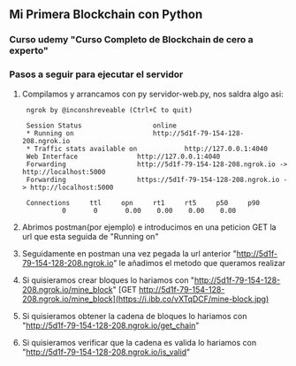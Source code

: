## Mi Primera Blockchain con Python
### Curso udemy "Curso Completo de Blockchain de cero a experto"
### Pasos a seguir para ejecutar el servidor
1. Compilamos y arrancamos con py servidor-web.py, nos saldra algo asi:

		ngrok by @inconshreveable (Ctrl+C to quit)

		Session Status 					online  
		* Running on 					http://5d1f-79-154-128-208.ngrok.io    
		* Traffic stats available on 			http://127.0.0.1:4040
		Web Interface  				http://127.0.0.1:4040 
		Forwarding     				http://5d1f-79-154-128-208.ngrok.io -> http://localhost:5000
		Forwarding     				https://5d1f-79-154-128-208.ngrok.io -> http://localhost:5000

	    Connections     ttl     opn     rt1     rt5     p50     p90
			   	 0       0       0.00    0.00    0.00    0.00 
	
2. Abrimos postman(por ejemplo) e introducimos en una peticion GET la url que esta seguida de "Running on"
3. Seguidamente en postman una vez pegada la url anterior "http://5d1f-79-154-128-208.ngrok.io" le añadimos el metodo que queramos realizar
4. Si quisieramos crear bloques lo hariamos con "http://5d1f-79-154-128-208.ngrok.io/mine_block"
[GET http://5d1f-79-154-128-208.ngrok.io/mine_block](https://i.ibb.co/vXTqDCF/mine-block.jpg)

5. Si quisieramos obtener la cadena de bloques lo hariamos con "http://5d1f-79-154-128-208.ngrok.io/get_chain"
6. Si quisieramos verificar que la cadena es valida lo hariamos con "http://5d1f-79-154-128-208.ngrok.io/is_valid"